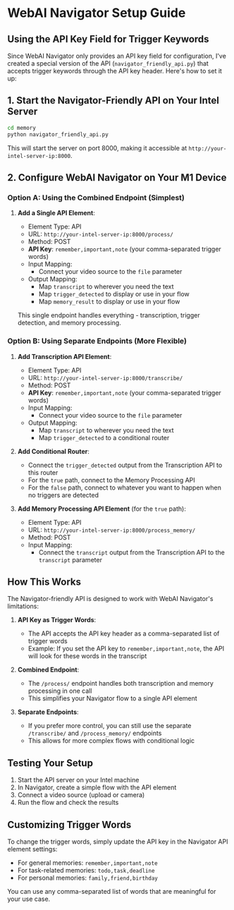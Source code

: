 # WebAI Navigator Setup Guide

## Using the API Key Field for Trigger Keywords

Since WebAI Navigator only provides an API key field for configuration, I've created a special version of the API (`navigator_friendly_api.py`) that accepts trigger keywords through the API key header. Here's how to set it up:

## 1. Start the Navigator-Friendly API on Your Intel Server

```bash
cd memory
python navigator_friendly_api.py
```

This will start the server on port 8000, making it accessible at `http://your-intel-server-ip:8000`.

## 2. Configure WebAI Navigator on Your M1 Device

### Option A: Using the Combined Endpoint (Simplest)

1. **Add a Single API Element**:
   - Element Type: API
   - URL: `http://your-intel-server-ip:8000/process/`
   - Method: POST
   - **API Key**: `remember,important,note` (your comma-separated trigger words)
   - Input Mapping:
     - Connect your video source to the `file` parameter
   - Output Mapping:
     - Map `transcript` to wherever you need the text
     - Map `trigger_detected` to display or use in your flow
     - Map `memory_result` to display or use in your flow

   This single endpoint handles everything - transcription, trigger detection, and memory processing.

### Option B: Using Separate Endpoints (More Flexible)

1. **Add Transcription API Element**:
   - Element Type: API
   - URL: `http://your-intel-server-ip:8000/transcribe/`
   - Method: POST
   - **API Key**: `remember,important,note` (your comma-separated trigger words)
   - Input Mapping:
     - Connect your video source to the `file` parameter
   - Output Mapping:
     - Map `transcript` to wherever you need the text
     - Map `trigger_detected` to a conditional router

2. **Add Conditional Router**:
   - Connect the `trigger_detected` output from the Transcription API to this router
   - For the `true` path, connect to the Memory Processing API
   - For the `false` path, connect to whatever you want to happen when no triggers are detected

3. **Add Memory Processing API Element** (for the `true` path):
   - Element Type: API
   - URL: `http://your-intel-server-ip:8000/process_memory/`
   - Method: POST
   - Input Mapping:
     - Connect the `transcript` output from the Transcription API to the `transcript` parameter

## How This Works

The Navigator-friendly API is designed to work with WebAI Navigator's limitations:

1. **API Key as Trigger Words**: 
   - The API accepts the API key header as a comma-separated list of trigger words
   - Example: If you set the API key to `remember,important,note`, the API will look for these words in the transcript

2. **Combined Endpoint**:
   - The `/process/` endpoint handles both transcription and memory processing in one call
   - This simplifies your Navigator flow to a single API element

3. **Separate Endpoints**:
   - If you prefer more control, you can still use the separate `/transcribe/` and `/process_memory/` endpoints
   - This allows for more complex flows with conditional logic

## Testing Your Setup

1. Start the API server on your Intel machine
2. In Navigator, create a simple flow with the API element
3. Connect a video source (upload or camera)
4. Run the flow and check the results

## Customizing Trigger Words

To change the trigger words, simply update the API key in the Navigator API element settings:

- For general memories: `remember,important,note`
- For task-related memories: `todo,task,deadline`
- For personal memories: `family,friend,birthday`

You can use any comma-separated list of words that are meaningful for your use case.
